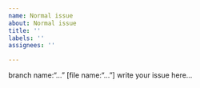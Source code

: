 ```yaml
---
name: Normal issue
about: Normal issue
title: ''
labels: ''
assignees: ''

---
```


branch name:“…”
[file name:“…”]
write your issue here…
